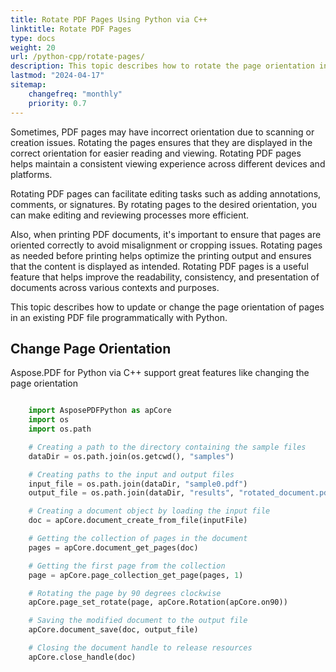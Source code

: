 ```yaml
---
title: Rotate PDF Pages Using Python via C++
linktitle: Rotate PDF Pages
type: docs
weight: 20
url: /python-cpp/rotate-pages/
description: This topic describes how to rotate the page orientation in an existing PDF file programmatically with Python via C++.
lastmod: "2024-04-17"
sitemap:
    changefreq: "monthly"
    priority: 0.7
---
```


Sometimes, PDF pages may have incorrect orientation due to scanning or creation issues. Rotating the pages ensures that they are displayed in the correct orientation for easier reading and viewing.
Rotating PDF pages helps maintain a consistent viewing experience across different devices and platforms. 

Rotating PDF pages can facilitate editing tasks such as adding annotations, comments, or signatures. By rotating pages to the desired orientation, you can make editing and reviewing processes more efficient.

Also, when printing PDF documents, it's important to ensure that pages are oriented correctly to avoid misalignment or cropping issues. Rotating pages as needed before printing helps optimize the printing output and ensures that the content is displayed as intended.
Rotating PDF pages is a useful feature that helps improve the readability, consistency, and presentation of documents across various contexts and purposes.

This topic describes how to update or change the page orientation of pages in an existing PDF file programmatically with Python.

## Change Page Orientation

Aspose.PDF for Python via C++ support great features like changing the page orientation 

```python

    import AsposePDFPython as apCore
    import os
    import os.path

    # Creating a path to the directory containing the sample files
    dataDir = os.path.join(os.getcwd(), "samples")

    # Creating paths to the input and output files
    input_file = os.path.join(dataDir, "sample0.pdf")
    output_file = os.path.join(dataDir, "results", "rotated_document.pdf")

    # Creating a document object by loading the input file
    doc = apCore.document_create_from_file(inputFile)

    # Getting the collection of pages in the document
    pages = apCore.document_get_pages(doc)

    # Getting the first page from the collection
    page = apCore.page_collection_get_page(pages, 1)

    # Rotating the page by 90 degrees clockwise
    apCore.page_set_rotate(page, apCore.Rotation(apCore.on90))

    # Saving the modified document to the output file
    apCore.document_save(doc, output_file)

    # Closing the document handle to release resources
    apCore.close_handle(doc)
```

